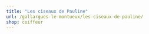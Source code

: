 ```yaml
---
title: "Les ciseaux de Pauline"
url: /gallargues-le-montueux/les-ciseaux-de-pauline/
shop: coiffeur
---
```

